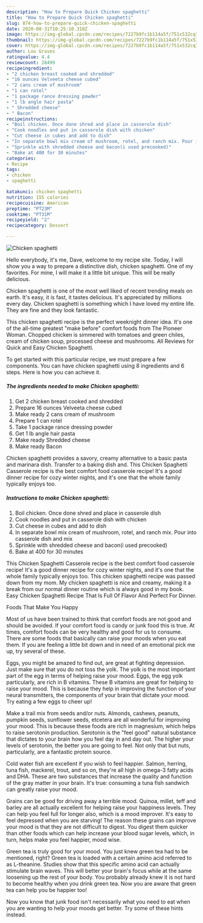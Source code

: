 ```yaml
---
description: "How to Prepare Quick Chicken spaghetti"
title: "How to Prepare Quick Chicken spaghetti"
slug: 874-how-to-prepare-quick-chicken-spaghetti
date: 2020-08-31T10:25:10.318Z
image: https://img-global.cpcdn.com/recipes/7227b9fc1b114a5f/751x532cq70/chicken-spaghetti-recipe-main-photo.jpg
thumbnail: https://img-global.cpcdn.com/recipes/7227b9fc1b114a5f/751x532cq70/chicken-spaghetti-recipe-main-photo.jpg
cover: https://img-global.cpcdn.com/recipes/7227b9fc1b114a5f/751x532cq70/chicken-spaghetti-recipe-main-photo.jpg
author: Lou Graves
ratingvalue: 4.4
reviewcount: 28499
recipeingredient:
- "2 chicken breast cooked and shredded"
- "16 ounces Velveeta cheese cubed"
- "2 cans cream of mushroom"
- "1 can rotel"
- "1 package rance dressing powder"
- "1 lb angle hair pasta"
- " Shredded cheese"
- " Bacon"
recipeinstructions:
- "Boil chicken. Once done shred and place in casserole dish"
- "Cook noodles and put in casserole dish with chicken"
- "Cut cheese in cubes and add to dish"
- "In separate bowl mix cream of mushroom, rotel, and ranch mix. Pour into casserole dish and mix"
- "Sprinkle with shredded cheese and bacon(i used precooked)"
- "Bake at 400 for 30 minutes"
categories:
- Recipe
tags:
- chicken
- spaghetti

katakunci: chicken spaghetti 
nutrition: 155 calories
recipecuisine: American
preptime: "PT23M"
cooktime: "PT31M"
recipeyield: "2"
recipecategory: Dessert

---
```



![Chicken spaghetti](https://img-global.cpcdn.com/recipes/7227b9fc1b114a5f/751x532cq70/chicken-spaghetti-recipe-main-photo.jpg)

Hello everybody, it's me, Dave, welcome to my recipe site. Today, I will show you a way to prepare a distinctive dish, chicken spaghetti. One of my favorites. For mine, I will make it a little bit unique. This will be really delicious.

Chicken spaghetti is one of the most well liked of recent trending meals on earth. It's easy, it is fast, it tastes delicious. It's appreciated by millions every day. Chicken spaghetti is something which I have loved my entire life. They are fine and they look fantastic.

This chicken spaghetti recipe is the perfect weeknight dinner idea. It&#39;s one of the all-time greatest &#34;make before&#34; comfort foods from The Pioneer Woman. Chopped chicken is simmered with tomatoes and green chiles, cream of chicken soup, processed cheese and mushrooms. All Reviews for Quick and Easy Chicken Spaghetti.


To get started with this particular recipe, we must prepare a few components. You can have chicken spaghetti using 8 ingredients and 6 steps. Here is how you can achieve it.

<!--inarticleads1-->

##### The ingredients needed to make Chicken spaghetti:

1. Get 2 chicken breast cooked and shredded
1. Prepare 16 ounces Velveeta cheese cubed
1. Make ready 2 cans cream of mushroom
1. Prepare 1 can rotel
1. Take 1 package rance dressing powder
1. Get 1 lb angle hair pasta
1. Make ready  Shredded cheese
1. Make ready  Bacon


Chicken spaghetti provides a savory, creamy alternative to a basic pasta and marinara dish. Transfer to a baking dish and. This Chicken Spaghetti Casserole recipe is the best comfort food casserole recipe! It&#39;s a good dinner recipe for cozy winter nights, and it&#39;s one that the whole family typically enjoys too. 

<!--inarticleads2-->

##### Instructions to make Chicken spaghetti:

1. Boil chicken. Once done shred and place in casserole dish
1. Cook noodles and put in casserole dish with chicken
1. Cut cheese in cubes and add to dish
1. In separate bowl mix cream of mushroom, rotel, and ranch mix. Pour into casserole dish and mix
1. Sprinkle with shredded cheese and bacon(i used precooked)
1. Bake at 400 for 30 minutes


This Chicken Spaghetti Casserole recipe is the best comfort food casserole recipe! It&#39;s a good dinner recipe for cozy winter nights, and it&#39;s one that the whole family typically enjoys too. This chicken spaghetti recipe was passed down from my mom. My chicken spaghetti is nice and creamy, making it a break from our normal dinner routine which is always good in my book. Easy Chicken Spaghetti Recipe That Is Full Of Flavor And Perfect For Dinner. 

Foods That Make You Happy


Most of us have been trained to think that comfort foods are not good and should be avoided. If your comfort food is candy or junk food this is true. At times, comfort foods can be very healthy and good for us to consume. There are some foods that basically can raise your moods when you eat them. If you are feeling a little bit down and in need of an emotional pick me up, try several of these.

Eggs, you might be amazed to find out, are great at fighting depression. Just make sure that you do not toss the yolk. The yolk is the most important part of the egg in terms of helping raise your mood. Eggs, the egg yolk particularly, are rich in B vitamins. These B vitamins are great for helping to raise your mood. This is because they help in improving the function of your neural transmitters, the components of your brain that dictate your mood. Try eating a few eggs to cheer up!

Make a trail mix from seeds and/or nuts. Almonds, cashews, peanuts, pumpkin seeds, sunflower seeds, etcetera are all wonderful for improving your mood. This is because these foods are rich in magnesium, which helps to raise serotonin production. Serotonin is the "feel good" natural substance that dictates to your brain how you feel day in and day out. The higher your levels of serotonin, the better you are going to feel. Not only that but nuts, particularly, are a fantastic protein source.

Cold water fish are excellent if you wish to feel happier. Salmon, herring, tuna fish, mackerel, trout, and so on, they're all high in omega-3 fatty acids and DHA. These are two substances that increase the quality and function of the gray matter in your brain. It's true: consuming a tuna fish sandwich can greatly raise your mood. 

Grains can be good for driving away a terrible mood. Quinoa, millet, teff and barley are all actually excellent for helping raise your happiness levels. They can help you feel full for longer also, which is a mood improver. It's easy to feel depressed when you are starving! The reason these grains can improve your mood is that they are not difficult to digest. You digest them quicker than other foods which can help increase your blood sugar levels, which, in turn, helps make you feel happier, mood wise.

Green tea is truly good for your mood. You just knew green tea had to be mentioned, right? Green tea is loaded with a certain amino acid referred to as L-theanine. Studies show that this specific amino acid can actually stimulate brain waves. This will better your brain's focus while at the same loosening up the rest of your body. You probably already knew it is not hard to become healthy when you drink green tea. Now you are aware that green tea can help you be happier too!

Now you know that junk food isn't necessarily what you need to eat when you are wanting to help your moods get better. Try  some  of  these  hints  instead.


